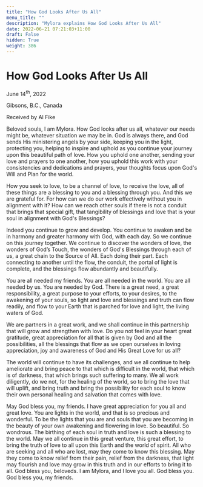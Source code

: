 ```yaml
---
title: "How God Looks After Us All"
menu_title: ""
description: "Mylora explains How God Looks After Us All"
date: 2022-06-21 07:21:03+11:00
draft: False
hidden: True
weight: 386
---
```

# How God Looks After Us All

June 14<sup>th</sup>, 2022

Gibsons, B.C., Canada

Received by Al Fike   



Beloved souls, I am Mylora. How God looks after us all, whatever our needs might be, whatever situation we may be in. God is always there, and God sends His ministering angels by your side, keeping you in the light, protecting you, helping to inspire and uphold as you continue your journey upon this beautiful path of love. How you uphold one another, sending your love and prayers to one another, how you uphold this work with your consistencies and dedications and prayers, your thoughts focus upon God's Will and Plan for the world.

How you seek to love, to be a channel of love, to receive the love, all of these things are a blessing to you and a blessing through you. And this we are grateful for. For how can we do our work effectively without you in alignment with it?  How can we reach other souls if there is not a conduit that brings that special gift, that tangibility of blessings and love that is your soul in alignment with God's Blessings?

Indeed you continue to grow and develop. You continue to awaken and be in harmony and greater harmony with God, with each day. So we continue on this journey together. We continue to discover the wonders of love, the wonders of God’s Touch, the wonders of God's Blessings through each of us, a great chain to the Source of All. Each doing their part. Each connecting to another until the flow, the conduit, the portal of light is complete, and the blessings flow abundantly and beautifully. 

You are all needed my friends. You are all needed in the world. You are all needed by us. You are needed by God. There is a great need, a great responsibility, a great purpose to your efforts, to your desires, to the awakening of your souls, so light and love and blessings and truth can flow readily, and flow to your Earth that is parched for love and light, the living waters of God.

We are partners in a great work, and we shall continue in this partnership that will grow and strengthen with love. Do you not feel in your heart great gratitude, great appreciation for all that is given by God and all the possibilities, all the blessings that flow as we open ourselves in loving appreciation, joy and awareness of God and His Great Love for us all?
 
The world will continue to have its challenges, and we all continue to help ameliorate and bring peace to that which is difficult in the world, that which is of darkness, that which brings such suffering to many. We all work diligently, do we not, for the healing of the world, so to bring the love that will uplift, and bring truth and bring the possibility for each soul to know their own personal healing and salvation that comes with love.

May God bless you, my friends. I have great appreciation for you all and great love. You are lights in the world, and that is so precious and  wonderful. To be the lights that you are and souls that you are becoming in the beauty of your own awakening and flowering in love. So beautiful. So wondrous. The birthing of each soul in truth and love is such a blessing to the world. May we all continue in this great venture, this great effort, to bring the truth of love to all upon this Earth and the world of spirit. All who are seeking and all who are lost, may they come to know this blessing. May they come to know relief from their pain, relief from the darkness, that light may flourish and love may grow in this truth and in our efforts to bring it to all. God bless you, beloveds.  I am Mylora, and I love you all. God bless you. God bless you, my friends. 